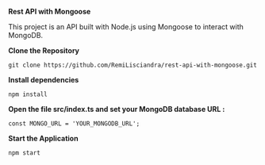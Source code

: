 **Rest API with Mongoose**

This project is an API built with Node.js using Mongoose to interact with MongoDB.

**Clone the Repository**

```git clone https://github.com/RemiLisciandra/rest-api-with-mongoose.git```

**Install dependencies**

```npm install```

**Open the file src/index.ts and set your MongoDB database URL :**

```const MONGO_URL = 'YOUR_MONGODB_URL';```

**Start the Application**

```npm start```